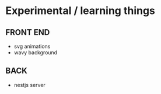 # Experimental / learning things 
## FRONT END
- svg animations
- wavy background
  
## BACK
- nestjs server